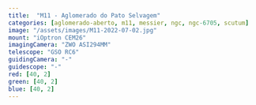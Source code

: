 ```yaml
---
title:  "M11 - Aglomerado do Pato Selvagem"
categories: [aglomerado-aberto, m11, messier, ngc, ngc-6705, scutum]
image: "/assets/images/M11-2022-07-02.jpg"
mount: "iOptron CEM26"
imagingCamera: "ZWO ASI294MM"
telescope: "GSO RC6"
guidingCamera: "-"
guidescope: "-"
red: [40, 2]
green: [40, 2]
blue: [40, 2]
---
```

